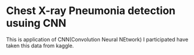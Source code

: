 # Chest X-ray Pneumonia detection usuing CNN
This is application of CNN(Convolution Neural NEtwork) 
I participated have taken this data from kaggle. 
